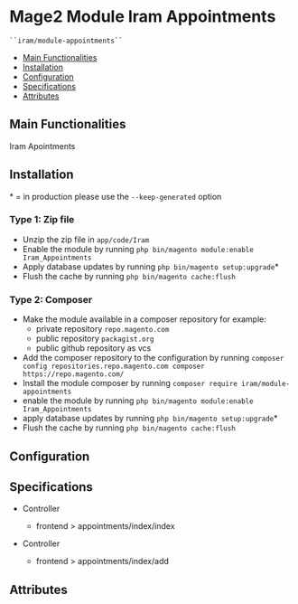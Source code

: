 # Mage2 Module Iram Appointments

    ``iram/module-appointments``

 - [Main Functionalities](#markdown-header-main-functionalities)
 - [Installation](#markdown-header-installation)
 - [Configuration](#markdown-header-configuration)
 - [Specifications](#markdown-header-specifications)
 - [Attributes](#markdown-header-attributes)


## Main Functionalities
Iram Apointments

## Installation
\* = in production please use the `--keep-generated` option

### Type 1: Zip file

 - Unzip the zip file in `app/code/Iram`
 - Enable the module by running `php bin/magento module:enable Iram_Appointments`
 - Apply database updates by running `php bin/magento setup:upgrade`\*
 - Flush the cache by running `php bin/magento cache:flush`

### Type 2: Composer

 - Make the module available in a composer repository for example:
    - private repository `repo.magento.com`
    - public repository `packagist.org`
    - public github repository as vcs
 - Add the composer repository to the configuration by running `composer config repositories.repo.magento.com composer https://repo.magento.com/`
 - Install the module composer by running `composer require iram/module-appointments`
 - enable the module by running `php bin/magento module:enable Iram_Appointments`
 - apply database updates by running `php bin/magento setup:upgrade`\*
 - Flush the cache by running `php bin/magento cache:flush`


## Configuration




## Specifications

 - Controller
	- frontend > appointments/index/index

 - Controller
	- frontend > appointments/index/add


## Attributes



